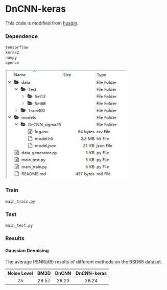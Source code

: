 # DnCNN-keras     

This code is modified from [husqin](https://github.com/husqin/DnCNN-keras).

### Dependence
```
tensorflow
keras2
numpy
opencv
```

<img src="readme.png" width="380px"/>

### Train
```
main_train.py
```

### Test

```
main_test.py
```

### Results

#### Gaussian Denoising

The average PSNR(dB) results of different methods on the BSD68 dataset.

|  Noise Level | BM3D | DnCNN | DnCNN-keras |
|:-------:|:-------:|:-------:|:-------:|
| 25  |  28.57 | 29.23 | 29.24  |







